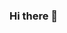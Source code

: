 ### Hi there 👋

<!--
**ffttlol/ffttlol** is a ✨ _special_ ✨ repository because its `README.md` (this file) appears on your GitHub profile.

Here are some ideas to get you started:

- 🔭 I’m currently working on Discord Bot
- 🌱 I’m currently learning JavaScript
- 🤔 I’m looking for help with Js errors
- 💬 Ask me about help
- 📫 How to reach me: Dicord: ffttlol.pdf#0985
-->
